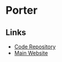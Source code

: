 # Porter

## Links

- [Code Repository](https://github.com/porter-dev/porter)
- [Main Website](https://porter.run/)
